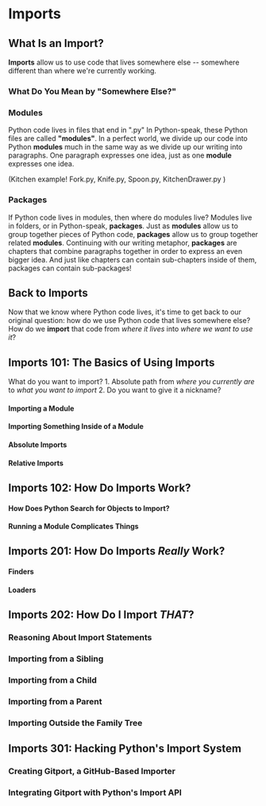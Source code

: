 # Imports

## What Is an Import?
**Imports** allow us to use code that lives somewhere else -- somewhere different than where we're currently working. 

### What Do You Mean by "Somewhere Else?"

### Modules
Python code lives in files that end in ".py"
In Python-speak, these Python files are called **"modules"**.
In a perfect world, we divide up our code into Python **modules** much in the same way as we divide up our writing into paragraphs. One paragraph expresses one idea, just as one **module** expresses one idea.

(Kitchen example! Fork.py, Knife.py, Spoon.py, KitchenDrawer.py )

### Packages
If Python code lives in modules, then where do modules live? 
Modules live in folders, or in Python-speak, **packages**.
Just as **modules** allow us to group together pieces of Python code, **packages** allow us to group together related **modules**. Continuing with our writing metaphor, **packages** are chapters that combine paragraphs together in order to express an even bigger idea.
And just like chapters can contain sub-chapters inside of them, packages can contain sub-packages! 

## Back to Imports
Now that we know where Python code lives, it's time to get back to our original question: how do we use Python code that lives somewhere else? How do we **import** that code from *where it lives* into *where we want to use it*?

## Imports 101: The Basics of Using Imports
What do you want to import?
	1. Absolute path from *where you currently are* to *what you want to import*
	2. Do you want to give it a nickname?

#### Importing a Module

#### Importing Something Inside of a Module

#### Absolute Imports

#### Relative Imports

## Imports 102: How Do Imports Work?

#### How Does Python Search for Objects to Import?

#### Running a Module Complicates Things

## Imports 201: How Do Imports *Really* Work?

#### Finders

#### Loaders

## Imports 202: How Do I Import *THAT*?

### Reasoning About Import Statements

### Importing from a Sibling

### Importing from a Child

### Importing from a Parent

### Importing Outside the Family Tree

## Imports 301: Hacking Python's Import System

### Creating Gitport, a GitHub-Based Importer

### Integrating Gitport with Python's Import API

## 

<!--stackedit_data:
eyJoaXN0b3J5IjpbLTY5NTkzMTA0NSwtMjA3MTk0NTYzOSwtMT
IxMTU3MTI4NywxMDQ2OTY4ODE5LDE1NjQ4MDI2OTQsLTE1NDA5
ODAwMjEsLTE0NTcwMjQzNzUsLTEwODcxODY3MDgsNjgwODYwNj
Y3LC0xNjYyNjc0MDcxLDE4MTE5NzI5NTAsNDczNjIxMTQzXX0=

-->